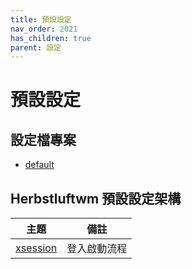 ```yaml
---
title: 預設設定
nav_order: 2021
has_children: true
parent: 設定
---
```


# 預設設定

## 設定檔專案

* [default](https://github.com/samwhelp/note-about-herbstluftwm/tree/gh-pages/_demo/config/herbstluftwm-config/default/config/herbstluftwm)


## Herbstluftwm 預設設定架構

| 主題 | 備註 |
| --- | --- |
| [xsession](default/xsession) | 登入啟動流程 |
